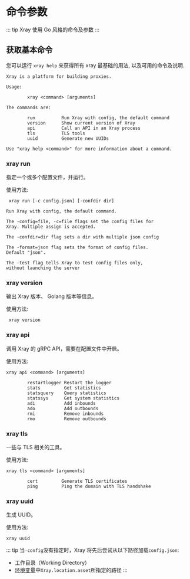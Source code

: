 # 命令参数

::: tip Xray 使用 Go 风格的命令及参数
:::

## 获取基本命令

您可以运行 `xray help` 来获得所有 xray 最基础的用法, 以及可用的命令及说明.

```
Xray is a platform for building proxies.

Usage:

        xray <command> [arguments]

The commands are:

        run          Run Xray with config, the default command
        version      Show current version of Xray
        api          Call an API in an Xray process
        tls          TLS tools
        uuid         Generate new UUIDs

Use "xray help <command>" for more information about a command.
```

### xray run

指定一个或多个配置文件，并运行。

使用方法:

```
 xray run [-c config.json] [-confdir dir]
```

```
Run Xray with config, the default command.

The -config=file, -c=file flags set the config files for
Xray. Multiple assign is accepted.

The -confdir=dir flag sets a dir with multiple json config

The -format=json flag sets the format of config files.
Default "json".

The -test flag tells Xray to test config files only,
without launching the server
```

### xray version

输出 Xray 版本、 Golang 版本等信息。

使用方法:

```
 xray version
```

### xray api

调用 Xray 的 gRPC API，需要在配置文件中开启。

使用方法:

```
xray api <command> [arguments]
```

```
        restartlogger Restart the logger
        stats         Get statistics
        statsquery    Query statistics
        statssys      Get system statistics
        adi           Add inbounds
        ado           Add outbounds
        rmi           Remove inbounds
        rmo           Remove outbounds
```

### xray tls

一些与 TLS 相关的工具。

使用方法:

```
xray tls <command> [arguments]
```

```
        cert         Generate TLS certificates
        ping         Ping the domain with TLS handshake
```

### xray uuid

生成 UUID。

使用方法:

```
xray uuid
```

::: tip
当`-config`没有指定时，Xray 将先后尝试从以下路径加载`config.json`:

- 工作目录（Working Directory）
- [环境变量](../config/features/env.md#资源文件路径)中`Xray.location.asset`所指定的路径
  :::
